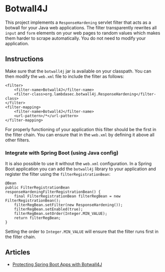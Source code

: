 # Botwall4J

This project implements a `ResponseHardening` servlet filter that acts as a botwall for your Java web applications. The filter transparently rewrites all `input` and `form` elements on your web pages to random values which makes them harder to scrape automatically. You do not need to modify your application.

## Instructions 

Make sure that the `botwall4j` jar is available on your classpath. You can then modify the `web.xml` file to include the filter as follows:

```
<filter>
    <filter-name>Botwall4J</filter-name>
    <filter-class>org.lambdasec.botwall4j.ResponseHardening</filter-class>
</filter>
<filter-mapping>
    <filter-name>Botwall4J</filter-name>
    <url-pattern>/*</url-pattern>
</filter-mapping>
```

For properly functioning of your application this filter should be the first in the filter chain. You can ensure that in the `web.xml` by defining it above all other filters.

### Integrate with Spring Boot (using Java config)

It is also possible to use it without the `web.xml` configuration. In a Spring Boot application you can add the `botwall4j` library to your application and register the filter using the `filterRegistrationBean`:

```
@Bean
public FilterRegistrationBean responseHardeningFilterRegistrationBean() {
    final FilterRegistrationBean filterRegBean = new FilterRegistrationBean();
    filterRegBean.setFilter(new ResponseHardening());
    filterRegBean.setEnabled(true);
    filterRegBean.setOrder(Integer.MIN_VALUE);
    return filterRegBean;
}
```

Setting the order to `Integer.MIN_VALUE` will ensure that the filter runs first in the filter chain.

## Articles

- [Protecting Spring Boot Apps with Botwall4J](https://lambdasec.github.io/Protecting-Spring-Boot-Apps-with-Botwall4J/)

